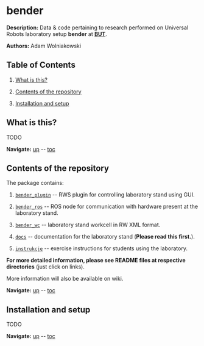 bender
======
**Description:** Data &amp; code pertaining to research performed on Universal Robots laboratory setup **bender** at [**BUT**][but].

**Authors:** Adam Wolniakowski


Table of Contents
-----------------

1. [What is this?](#what-is-this)

2. [Contents of the repository](#contents-of-the-repository)

3. [Installation and setup](#installation-and-setup)


What is this?
-------------
TODO

**Navigate:** [up](#what-is-this) -- [toc](#table-of-contents)


Contents of the repository
--------------------------
The package contains:

1. [`bender_plugin`](bender_plugin/README.md) -- RWS plugin for controlling laboratory stand using GUI.

2. [`bender_ros`](bender_ros/README.md) -- ROS node for communication with hardware present at the laboratory stand.

3. [`bender_wc`](bender_wc/README.md) -- laboratory stand workcell in RW XML format.

4. [`docs`](docs/README.md) -- documentation for the laboratory stand (**Please read this first.**).

5. [`instrukcje`](instrukcje/README.md) -- exercise instructions for students using the laboratory.

**For more detailed information, please see README files at respective directories** (just click on links).

More information will also be available on wiki.

**Navigate:** [up](#contents-of-the-repository) -- [toc](#table-of-contents)


Installation and setup
----------------------
TODO

**Navigate:** [up](#installation-and-setup) -- [toc](#table-of-contents)


[but]: http://pb.edu.pl "Białystok University of Technology"
